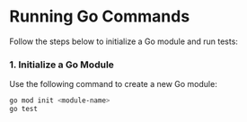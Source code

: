 # Running Go Commands

Follow the steps below to initialize a Go module and run tests:

### 1. Initialize a Go Module
Use the following command to create a new Go module:

```bash
go mod init <module-name>
go test
```
